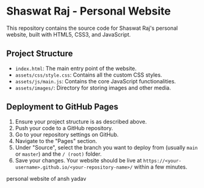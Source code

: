 # Shaswat Raj - Personal Website

This repository contains the source code for Shaswat Raj's personal website, built with HTML5, CSS3, and JavaScript.

## Project Structure

- `index.html`: The main entry point of the website.
- `assets/css/style.css`: Contains all the custom CSS styles.
- `assets/js/main.js`: Contains the core JavaScript functionalities.
- `assets/images/`: Directory for storing images and other media.

## Deployment to GitHub Pages

1. Ensure your project structure is as described above.
2. Push your code to a GitHub repository.
3. Go to your repository settings on GitHub.
4. Navigate to the "Pages" section.
5. Under "Source", select the branch you want to deploy from (usually `main` or `master`) and the `/ (root)` folder.
6. Save your changes. Your website should be live at `https://<your-username>.github.io/<your-repository-name>/` within a few minutes.

personal website of ansh yadav
